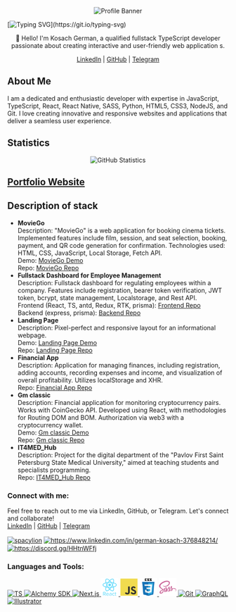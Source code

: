 <p align="center">
  <img src="https://www.codewars.com/users/Spacylion/badges/micro" alt="Profile Banner" />
</p>


[![Typing SVG](https://readme-typing-svg.herokuapp.com?color=%2336BCF7&lines=German+Kosach+Fullstack+Developer!)](https://git.io/typing-svg)


<p align="center">👋 Hello! I'm Kosach German, a qualified fullstack TypeScript developer passionate about creating interactive and user-friendly web application s.</p>

<p align="center">
  <a href="https://www.linkedin.com/in/german-kosach-376848214/">LinkedIn</a> | <a href="https://github.com/Spacylion">GitHub</a> | <a href="https://t.me/drdev">Telegram</a>
</p>

<h2>About Me</h2>

<p>
  I am a dedicated and enthusiastic developer with expertise in JavaScript, TypeScript, React, React Native, SASS, Python, HTML5, CSS3, NodeJS, and Git. I love creating innovative and responsive websites and applications that deliver a seamless user experience.
</p>

<h2>Statistics</h2>

<p align="center">
  <img src="https://github-readme-stats.vercel.app/api?username=Spacylion&show_icons=true&count_private=true&hide=prs&theme=radical" alt="GitHub Statistics" />
</p>

<p align="center">
<h2>  <a href="https://drdev.tech/">  Portfolio Website</a> 
  </h2>
</p>

  <h2>Description of stack</h2>
   <ul>
      <li>
        <strong>MovieGo</strong>
        <br>
        Description: "MovieGo" is a web application for booking cinema tickets. Implemented features include film, session, and seat selection, booking, payment, and QR code generation for confirmation. Technologies used: HTML, CSS, JavaScript, Local Storage, Fetch API.
        <br>
        Demo: <a href="https://spacylion.github.io/CinemaFrontendAPI/" target="_blank">MovieGo Demo</a>
        <br>
        Repo: <a href="https://github.com/Spacylion/CinemaFrontendAPI" target="_blank">MovieGo Repo</a>
      </li>
  <li>
        <strong>Fullstack Dashboard for Employee Management</strong>
        <br>
        Description: Fullstack dashboard for regulating employees within a company. Features include registration, bearer token verification, JWT token, bcrypt, state management, Localstorage, and Rest API.
        <br>
        Frontend (React, TS, antd, Redux, RTK, prisma): <a href="https://github.com/Spacylion/dashboard_client/tree/master" target="_blank">Frontend Repo</a>
        <br>
       Backend (express, prisma): <a href="https://github.com/Spacylion/dashboard_employees/tree/master" target="_blank">Backend Repo</a>
      </li>
  <li>
        <strong>Landing Page</strong>
        <br>
        Description: Pixel-perfect and responsive layout for an informational webpage.
        <br>
        Demo: <a href="https://spacylion.github.io/" target="_blank">Landing Page Demo</a>
        <br>
        Repo: <a href="https://github.com/Spacylion" target="_blank">Landing Page Repo</a>
      </li>

  <li>
        <strong>Financial App</strong>
        <br>
        Description: Application for managing finances, including registration, adding accounts, recording expenses and income, and visualization of overall profitability. Utilizes localStorage and XHR.
        <br>
        Repo: <a href="https://github.com/Spacylion/financial-application-js" target="_blank">Financial App Repo</a>
      </li>
   <li>
        <strong>Gm classic</strong>
        <br>
        Description: Financial application for monitoring cryptocurrency pairs. Works with CoinGecko API. Developed using React, with methodologies for Routing DOM and BOM. Authorization via web3 with a cryptocurrency wallet.
        <br>
        Demo: <a href="https://effulgent-duckanoo-518f73.netlify.app/" target="_blank">Gm classic Demo</a>
      <br>
        Repo: <a href="https://github.com/Spacylion/gmcwhitepaper " target="_blank">Gm classic Repo</a>
      </li>
  <li>
        <strong>IT4MED_Hub</strong>
        <br>
        Description: Project for the digital department of the "Pavlov First Saint Petersburg State Medical University," aimed at teaching students and specialists programming.
        <br>
        Repo: <a href="https://github.com/IT4MED" target="_blank">IT4MED_Hub Repo</a>
      </li>
  </ul>

<h3>Connect with me:</h3>
<p>
  Feel free to reach out to me via LinkedIn, GitHub, or Telegram. Let's connect and collaborate!<br/>
  <a href="https://www.linkedin.com/in/german-kosach-376848214/">LinkedIn</a> | <a href="https://github.com/Spacylion">GitHub</a> | <a href="https://t.me/SpacyDAO">Telegram</a>
</p>
<p>
  <a href="https://twitter.com/spacylion" target="blank"><img align="center" src="https://raw.githubusercontent.com/rahuldkjain/github-profile-readme-generator/master/src/images/icons/Social/twitter.svg" alt="spacylion" height="30" width="40" /></a>
  <a href="https://www.linkedin.com/in/german-kosach-376848214/" target="blank"><img align="center" src="https://raw.githubusercontent.com/rahuldkjain/github-profile-readme-generator/master/src/images/icons/Social/linked-in-alt.svg" alt="https://www.linkedin.com/in/german-kosach-376848214/" height="30" width="40" /></a>
  <a href="https://discord.gg/https://discord.gg/HHtnWFfj" target="blank"><img align="center" src="https://raw.githubusercontent.com/rahuldkjain/github-profile-readme-generator/master/src/images/icons/Social/discord.svg" alt="https://discord.gg/HHtnWFfj" height="30" width="40" /></a>
</p>

<h3>Languages and Tools:</h3>
<p>
  <a href="https://www.typescriptlang.org/" target="_blank" rel="noreferrer">
    <img src="https://titrias.com/files/2022/04/typescript.png" alt="TS" width="40" height="40" />
  </a>
  <a href="https://www.alchemy.com/sdk" target="_blank" rel="noreferrer">
    <img src="https://moralis.io/wp-content/uploads/2022/08/Alchemy_Logo.jpg" alt="Alchemy SDK" width="100" height="40" />
  </a>
  <a href="https://nextjs.org/" target="_blank" rel="noreferrer">
    <img src="https://img.shields.io/badge/-Next.js-000000?style=flat-square&logo=next.js" alt="Next.js" width="60" height="40" />
  </a>
  <a href="https://reactjs.org/" target="_blank" rel="noreferrer">
    <img src="https://raw.githubusercontent.com/devicons/devicon/master/icons/react/react-original-wordmark.svg" alt="React" width="40" height="40" />
  </a>
  <a href="https://developer.mozilla.org/en-US/docs/Web/JavaScript" target="_blank" rel="noreferrer">
    <img src="https://raw.githubusercontent.com/devicons/devicon/master/icons/javascript/javascript-original.svg" alt="JavaScript" width="40" height="40" />
  </a>
  <a href="https://www.w3schools.com/css/" target="_blank" rel="noreferrer">
    <img src="https://raw.githubusercontent.com/devicons/devicon/master/icons/css3/css3-original-wordmark.svg" alt="CSS" width="40" height="40" />
  </a>
  <a href="https://sass-lang.com" target="_blank" rel="noreferrer">
    <img src="https://raw.githubusercontent.com/devicons/devicon/master/icons/sass/sass-original.svg" alt="SASS" width="40" height="40" />
  </a>
  <a href="https://git-scm.com/" target="_blank" rel="noreferrer">
    <img src="https://www.vectorlogo.zone/logos/git-scm/git-scm-icon.svg" alt="Git" width="40" height="40" />
  </a>
  <a href="https://graphql.org" target="_blank" rel="noreferrer">
    <img src="https://www.vectorlogo.zone/logos/graphql/graphql-icon.svg" alt="GraphQL" width="40" height="40" />
  </a>
  <a href="https://www.adobe.com/in/products/illustrator.html" target="_blank" rel="noreferrer">
    <img src="https://www.vectorlogo.zone/logos/adobe_illustrator/adobe_illustrator-icon.svg" alt="Illustrator" width="40" height="40" />
  </a>
</p>


